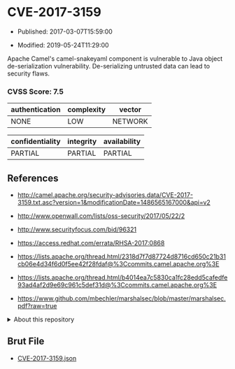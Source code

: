 # CVE-2017-3159

- Published: 2017-03-07T15:59:00

- Modified: 2019-05-24T11:29:00

Apache Camel's camel-snakeyaml component is vulnerable to Java object de-serialization vulnerability. De-serializing untrusted data can lead to security flaws.

### CVSS Score: **7.5**

| authentication | complexity | vector |
| --- | --- | --- |
| NONE | LOW | NETWORK |

| confidentiality | integrity | availability |
| --- | --- | --- |
| PARTIAL | PARTIAL | PARTIAL |

## References

* http://camel.apache.org/security-advisories.data/CVE-2017-3159.txt.asc?version=1&modificationDate=1486565167000&api=v2

* http://www.openwall.com/lists/oss-security/2017/05/22/2

* http://www.securityfocus.com/bid/96321

* https://access.redhat.com/errata/RHSA-2017:0868

* https://lists.apache.org/thread.html/2318d7f7d87724d8716cd650c21b31cb06e4d34f6d0f5ee42f28fdaf@%3Ccommits.camel.apache.org%3E

* https://lists.apache.org/thread.html/b4014ea7c5830ca1fc28edd5cafedfe93ad4af2d9e69c961c5def31d@%3Ccommits.camel.apache.org%3E

* https://www.github.com/mbechler/marshalsec/blob/master/marshalsec.pdf?raw=true

<details>
<summary>About this repository</summary> 

  This repository is part of the project [Live Hack CVE](https://github.com/Live-Hack-CVE). Main website can be found [www.live-hack.org](https://www.live-hack.org) 
  
  Made by [Sn0wAlice](https://github.com/Sn0wAlice) for the people that care about security and need to have a feed of the latest CVEs. Hope you enjoy it, don't forget to star the repo and follow me on [Twitter](https://twitter.com/Sn0wAlice) and [Github](https://github.com/Sn0wAlice). And that is my [personnal website](https://www.alice-snow.me/)

  - [Home Page](https://github.com/Live-Hack-CVE)
  - [Framework](https://github.com/Live-Hack-CVE/cve-framework)
  - [CVE database](https://github.com/Live-Hack-CVE/full_database)
  - [Changelog](https://github.com/Live-Hack-CVE/Changelog)
</details>

## Brut File

* [CVE-2017-3159.json](https://raw.githubusercontent.com/Live-Hack-CVE/full_database/main/cves/2017/CVE-2017-3159.json)

